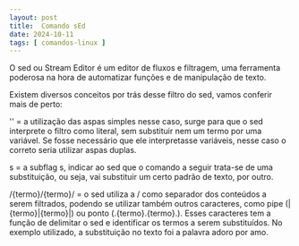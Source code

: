 ```yaml
---
layout: post
title:  Comando sEd
date: 2024-10-11
tags: [ comandos-linux ]
---  
```


O sed ou Stream Editor é um editor de fluxos e filtragem, uma ferramenta poderosa na hora de automatizar funções e de manipulação de texto. 

Existem diversos conceitos por trás desse filtro do sed, vamos conferir mais de perto:

'' = a utilização das aspas simples nesse caso, surge para que o sed interprete o filtro como literal, sem substituir nem um termo por uma variável. Se fosse necessário que ele interpretasse variáveis, nesse caso o correto seria utilizar aspas duplas.

s = a subflag s, indicar ao sed que o comando a seguir trata-se de uma substituição, ou seja, vai substituir um certo padrão de texto, por outro.

/{termo}/{termo}/ = o sed utiliza a / como separador dos conteúdos a serem filtrados, podendo se utilizar também outros caracteres, como pipe (|{termo}|{termo}|) ou ponto (.{termo}.{termo}.). Esses caracteres tem a função de delimitar o sed e identificar os termos a serem substituídos. No exemplo utilizado, a substituição no texto foi a palavra adoro por amo.

